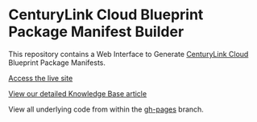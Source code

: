 # CenturyLink Cloud Blueprint Package Manifest Builder

This repository contains a Web Interface to Generate [CenturyLink Cloud](http://www.centurylinkcloud.com) Blueprint Package Manifests.

[Access the live site](http://centurylinkcloud.github.io/blueprint-package-manifest-builder/)

[View our detailed Knowledge Base article](https://www.centurylinkcloud.com/knowledge-base/blueprints/blueprint-package-manifest-builder-wizard/)

View all underlying code from within the [gh-pages](https://github.com/CenturyLinkCloud/blueprint-package-manifest-builder/tree/gh-pages) branch.

